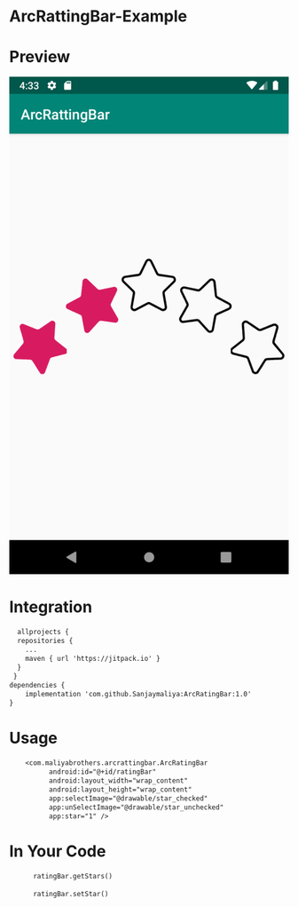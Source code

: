 # ArcRattingBar-Example
# Preview
![alt text](https://github.com/Sanjaymaliya/ArcRattingBar-Example/blob/master/app/src/main/res/drawable/screenshot_1.png)

# 
# Integration

      allprojects {
      repositories {
        ...
        maven { url 'https://jitpack.io' }
      }
     }
    dependencies {
        implementation 'com.github.Sanjaymaliya:ArcRatingBar:1.0'
    }
     
     
# Usage

        <com.maliyabrothers.arcrattingbar.ArcRatingBar
              android:id="@+id/ratingBar"
              android:layout_width="wrap_content"
              android:layout_height="wrap_content"
              app:selectImage="@drawable/star_checked"
              app:unSelectImage="@drawable/star_unchecked"
              app:star="1" />
              
# In Your Code
  
          ratingBar.getStars()
          
          ratingBar.setStar()
